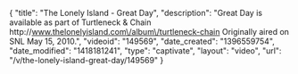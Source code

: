 {
    "title": "The Lonely Island - Great Day",
    "description": "Great Day is available as part of Turtleneck & Chain http:\/\/www.thelonelyisland.com\/album\/turtleneck-chain Originally aired on SNL May 15, 2010.",
    "videoid": "149569",
    "date_created": "1396559754",
    "date_modified": "1418181241",
    "type": "captivate",
    "layout": "video",
    "url": "\/v\/the-lonely-island-great-day\/149569"
}